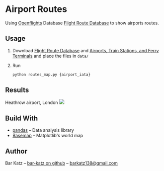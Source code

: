 # Airport Routes

Using [Openflights](https://openflights.org/) Database [Flight Route Database](https://www.kaggle.com/open-flights/flight-route-database) to show airports routes.

## Usage

1. Download [Flight Route Database](https://www.kaggle.com/open-flights/flight-route-database) and [Airports, Train Stations, and Ferry Terminals](https://www.kaggle.com/open-flights/airports-train-stations-and-ferry-terminals) and place the files in `data/`

2. Run
    ```sh
    python routes_map.py {airport_iata}
    ```

## Results

Heathrow airport, London
![](https://user-images.githubusercontent.com/33622626/57708299-c3362b80-7671-11e9-8492-2b7482d4dafb.png)

## Build With
* [pandas](https://pandas.pydata.org/) – Data analysis library
* [Basemap](https://matplotlib.org/basemap/) – Matplotlib's world map


## Author

Bar Katz – [bar-katz on github](https://github.com/bar-katz) – barkatz138@gmail.com